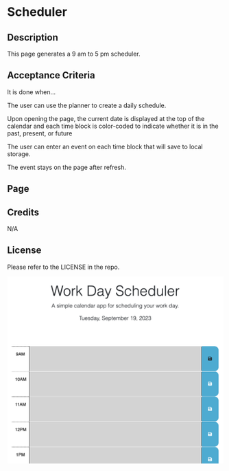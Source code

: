 # Scheduler

## Description

This page generates a 9 am to 5 pm scheduler.


## Acceptance Criteria

It is done when...

The user can use the planner to create a daily schedule.

Upon opening the page, the current date is displayed at the top of the calendar and each time block is color-coded to indicate whether it is in the past, present, or future

The user can enter an event on each time block that will save to local storage.

The event stays on the page after refresh.

## Page


## Credits

N/A

## License

Please refer to the LICENSE in the repo.

![Alt text](scheduler-screenshot.png)
